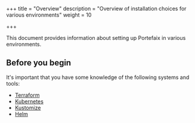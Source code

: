 +++
title = "Overview"
description = "Overview of installation choices for various environments"
weight = 10

+++

This document provides information about setting up Portefaix in various
environments.

## Before you begin

It's important that you have some knowledge of the following systems and tools:

* [Terraform](https://terraform.io)
* [Kubernetes](https://kubernetes.io/docs/tutorials/kubernetes-basics/)
* [Kustomize](https://kustomize.io/)
* [Helm](https://helm.sh)
